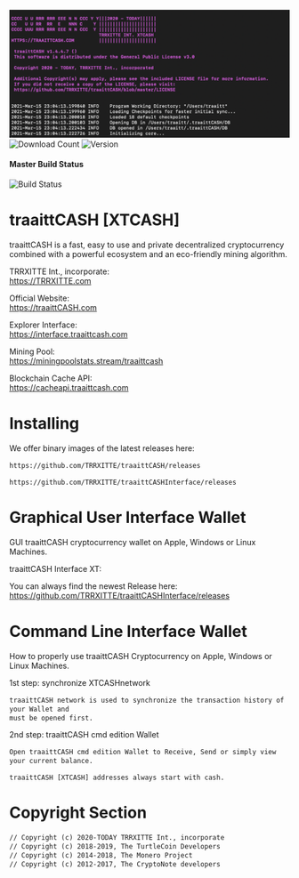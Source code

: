 ![image](https://github.com/TRRXITTE/traaittCASH/blob/master/docs/XTCASH.png)
![Download Count](https://img.shields.io/github/downloads/trrxitte/traaittcash/total.svg)
![Version](https://img.shields.io/github/v/release/trrxitte/traaittcash)
#### Master Build Status
![Build Status](https://github.com/turtlecoin/turtlecoin/workflows/Build/badge.svg?branch=master) 

# traaittCASH [XTCASH]

traaittCASH is a fast, easy to use and private decentralized cryptocurrency combined with a powerful ecosystem and an eco-friendly mining algorithm.

TRRXITTE Int., incorporate:  
https://TRRXITTE.com

Official Website:  
https://traaittCASH.com

Explorer Interface:  
https://interface.traaittcash.com

Mining Pool:  
https://miningpoolstats.stream/traaittcash


Blockchain Cache API:  
https://cacheapi.traaittcash.com


# Installing

We offer binary images of the latest releases here: 
```
https://github.com/TRRXITTE/traaittCASH/releases
```
```
https://github.com/TRRXITTE/traaittCASHInterface/releases
```

# Graphical User Interface Wallet
GUI traaittCASH cryptocurrency wallet on Apple, Windows or Linux Machines.

traaittCASH Interface XT:

You can always find the newest Release here: https://github.com/TRRXITTE/traaittCASHInterface/releases


# Command Line Interface Wallet
How to properly use traaittCASH Cryptocurrency on Apple, Windows or Linux Machines.

1st step: synchronize XTCASHnetwork
```
traaittCASH network is used to synchronize the transaction history of your Wallet and
must be opened first.
```
2nd step: traaittCASH cmd edition Wallet
```
Open traaittCASH cmd edition Wallet to Receive, Send or simply view your current balance.
````
```
traaittCASH [XTCASH] addresses always start with cash.
```



# Copyright Section
```
// Copyright (c) 2020-TODAY TRRXITTE Int., incorporate
// Copyright (c) 2018-2019, The TurtleCoin Developers
// Copyright (c) 2014-2018, The Monero Project
// Copyright (c) 2012-2017, The CryptoNote developers
